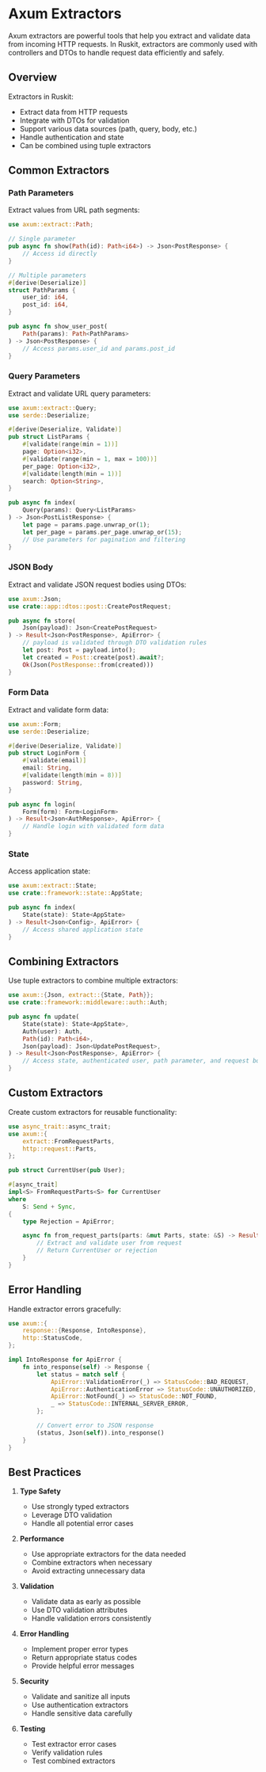# Axum Extractors

Axum extractors are powerful tools that help you extract and validate data from incoming HTTP requests. In Ruskit, extractors are commonly used with controllers and DTOs to handle request data efficiently and safely.

## Overview

Extractors in Ruskit:
- Extract data from HTTP requests
- Integrate with DTOs for validation
- Support various data sources (path, query, body, etc.)
- Handle authentication and state
- Can be combined using tuple extractors

## Common Extractors

### Path Parameters

Extract values from URL path segments:

```rust
use axum::extract::Path;

// Single parameter
pub async fn show(Path(id): Path<i64>) -> Json<PostResponse> {
    // Access id directly
}

// Multiple parameters
#[derive(Deserialize)]
struct PathParams {
    user_id: i64,
    post_id: i64,
}

pub async fn show_user_post(
    Path(params): Path<PathParams>
) -> Json<PostResponse> {
    // Access params.user_id and params.post_id
}
```

### Query Parameters

Extract and validate URL query parameters:

```rust
use axum::extract::Query;
use serde::Deserialize;

#[derive(Deserialize, Validate)]
pub struct ListParams {
    #[validate(range(min = 1))]
    page: Option<i32>,
    #[validate(range(min = 1, max = 100))]
    per_page: Option<i32>,
    #[validate(length(min = 1))]
    search: Option<String>,
}

pub async fn index(
    Query(params): Query<ListParams>
) -> Json<PostListResponse> {
    let page = params.page.unwrap_or(1);
    let per_page = params.per_page.unwrap_or(15);
    // Use parameters for pagination and filtering
}
```

### JSON Body

Extract and validate JSON request bodies using DTOs:

```rust
use axum::Json;
use crate::app::dtos::post::CreatePostRequest;

pub async fn store(
    Json(payload): Json<CreatePostRequest>
) -> Result<Json<PostResponse>, ApiError> {
    // payload is validated through DTO validation rules
    let post: Post = payload.into();
    let created = Post::create(post).await?;
    Ok(Json(PostResponse::from(created)))
}
```

### Form Data

Extract and validate form data:

```rust
use axum::Form;
use serde::Deserialize;

#[derive(Deserialize, Validate)]
pub struct LoginForm {
    #[validate(email)]
    email: String,
    #[validate(length(min = 8))]
    password: String,
}

pub async fn login(
    Form(form): Form<LoginForm>
) -> Result<Json<AuthResponse>, ApiError> {
    // Handle login with validated form data
}
```

### State

Access application state:

```rust
use axum::extract::State;
use crate::framework::state::AppState;

pub async fn index(
    State(state): State<AppState>
) -> Result<Json<Config>, ApiError> {
    // Access shared application state
}
```

## Combining Extractors

Use tuple extractors to combine multiple extractors:

```rust
use axum::{Json, extract::{State, Path}};
use crate::framework::middleware::auth::Auth;

pub async fn update(
    State(state): State<AppState>,
    Auth(user): Auth,
    Path(id): Path<i64>,
    Json(payload): Json<UpdatePostRequest>,
) -> Result<Json<PostResponse>, ApiError> {
    // Access state, authenticated user, path parameter, and request body
}
```

## Custom Extractors

Create custom extractors for reusable functionality:

```rust
use async_trait::async_trait;
use axum::{
    extract::FromRequestParts,
    http::request::Parts,
};

pub struct CurrentUser(pub User);

#[async_trait]
impl<S> FromRequestParts<S> for CurrentUser
where
    S: Send + Sync,
{
    type Rejection = ApiError;

    async fn from_request_parts(parts: &mut Parts, state: &S) -> Result<Self, Self::Rejection> {
        // Extract and validate user from request
        // Return CurrentUser or rejection
    }
}
```

## Error Handling

Handle extractor errors gracefully:

```rust
use axum::{
    response::{Response, IntoResponse},
    http::StatusCode,
};

impl IntoResponse for ApiError {
    fn into_response(self) -> Response {
        let status = match self {
            ApiError::ValidationError(_) => StatusCode::BAD_REQUEST,
            ApiError::AuthenticationError => StatusCode::UNAUTHORIZED,
            ApiError::NotFound(_) => StatusCode::NOT_FOUND,
            _ => StatusCode::INTERNAL_SERVER_ERROR,
        };

        // Convert error to JSON response
        (status, Json(self)).into_response()
    }
}
```

## Best Practices

1. **Type Safety**
   - Use strongly typed extractors
   - Leverage DTO validation
   - Handle all potential error cases

2. **Performance**
   - Use appropriate extractors for the data needed
   - Combine extractors when necessary
   - Avoid extracting unnecessary data

3. **Validation**
   - Validate data as early as possible
   - Use DTO validation attributes
   - Handle validation errors consistently

4. **Error Handling**
   - Implement proper error types
   - Return appropriate status codes
   - Provide helpful error messages

5. **Security**
   - Validate and sanitize all inputs
   - Use authentication extractors
   - Handle sensitive data carefully

6. **Testing**
   - Test extractor error cases
   - Verify validation rules
   - Test combined extractors 